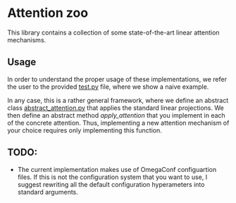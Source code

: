 # Attention zoo
This library contains a collection of some state-of-the-art linear attention mechanisms.

## Usage
In order to understand the proper usage of these implementations, we refer the user to the provided [test.py](test.py) file, where we show a naive example.

In any case, this is a rather general framework, where we define an abstract class [abstract_attention.py](attentions/abstract_attention.py) that applies the standard linear projections. We then define an abstract method *apply_attention* that you implement in each of the concrete attention. Thus, implementing a new attention mechanism of your choice requires only implementing this function.

## TODO:
- The current implementation makes use of OmegaConf configuartion files. If this is not the configuration system that you want to use, I suggest rewriting all the default configuration hyperameters into standard arguments.